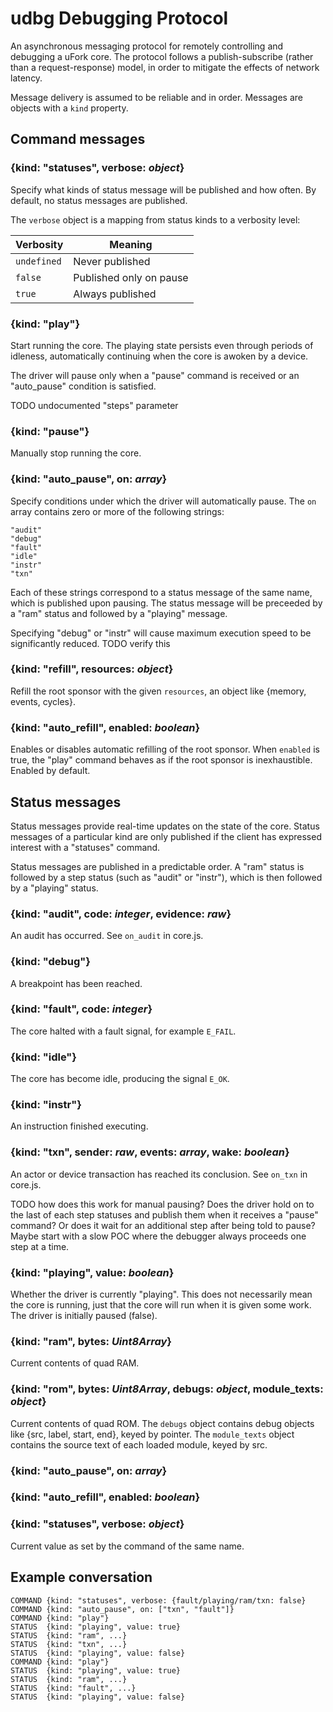 # udbg Debugging Protocol

An asynchronous messaging protocol for remotely controlling and debugging a
uFork core. The protocol follows a publish-subscribe (rather than a
request-response) model, in order to mitigate the effects of network latency.

Message delivery is assumed to be reliable and in order.
Messages are objects with a `kind` property.

## Command messages

### {kind: "statuses", verbose: _object_}

Specify what kinds of status message will be published and how often. By
default, no status messages are published.

The `verbose` object is a mapping from status kinds to a verbosity level:

Verbosity   | Meaning
------------|---------------------------
`undefined` | Never published
`false`     | Published only on pause
`true`      | Always published

### {kind: "play"}

Start running the core. The playing state persists even through periods of
idleness, automatically continuing when the core is awoken by a device.

The driver will pause only when a "pause" command is received or an "auto_pause"
condition is satisfied.

TODO undocumented "steps" parameter

### {kind: "pause"}

Manually stop running the core.

### {kind: "auto_pause", on: _array_}

Specify conditions under which the driver will automatically pause.
The `on` array contains zero or more of the following strings:

    "audit"
    "debug"
    "fault"
    "idle"
    "instr"
    "txn"

Each of these strings correspond to a status message of the same name, which is
published upon pausing. The status message will be preceeded by a "ram" status
and followed by a "playing" message.

Specifying "debug" or "instr" will cause maximum execution speed to be
significantly reduced. TODO verify this

### {kind: "refill", resources: _object_}

Refill the root sponsor with the given `resources`, an object like
{memory, events, cycles}.

### {kind: "auto_refill", enabled: _boolean_}

Enables or disables automatic refilling of the root sponsor.
When `enabled` is true, the "play" command behaves as if the root
sponsor is inexhaustible. Enabled by default.

## Status messages

Status messages provide real-time updates on the state of the core. Status
messages of a particular kind are only published if the client has expressed
interest with a "statuses" command.

Status messages are published in a predictable order. A "ram" status is
followed by a step status (such as "audit" or "instr"), which is then
followed by a "playing" status.

### {kind: "audit", code: _integer_, evidence: _raw_}

An audit has occurred. See `on_audit` in core.js.

### {kind: "debug"}

A breakpoint has been reached.

### {kind: "fault", code: _integer_}

The core halted with a fault signal, for example `E_FAIL`.

### {kind: "idle"}

The core has become idle, producing the signal `E_OK`.

### {kind: "instr"}

An instruction finished executing.

### {kind: "txn", sender: _raw_, events: _array_, wake: _boolean_}

An actor or device transaction has reached its conclusion.
See `on_txn` in core.js.

TODO how does this work for manual pausing? Does the driver hold on to the last
of each step statuses and publish them when it receives a "pause" command? Or
does it wait for an additional step after being told to pause? Maybe start with
a slow POC where the debugger always proceeds one step at a time.

### {kind: "playing", value: _boolean_}

Whether the driver is currently "playing". This does not necessarily
mean the core is running, just that the core will run when it is given
some work. The driver is initially paused (false).

### {kind: "ram", bytes: _Uint8Array_}

Current contents of quad RAM.

### {kind: "rom", bytes: _Uint8Array_, debugs: _object_, module_texts: _object_}

Current contents of quad ROM. The `debugs` object contains debug objects
like {src, label, start, end}, keyed by pointer. The `module_texts`
object contains the source text of each loaded module, keyed by src.

### {kind: "auto_pause", on: _array_}
### {kind: "auto_refill", enabled: _boolean_}
### {kind: "statuses", verbose: _object_}

Current value as set by the command of the same name.

## Example conversation

    COMMAND {kind: "statuses", verbose: {fault/playing/ram/txn: false}
    COMMAND {kind: "auto_pause", on: ["txn", "fault"]}
    COMMAND {kind: "play"}
    STATUS  {kind: "playing", value: true}
    STATUS  {kind: "ram", ...}
    STATUS  {kind: "txn", ...}
    STATUS  {kind: "playing", value: false}
    COMMAND {kind: "play"}
    STATUS  {kind: "playing", value: true}
    STATUS  {kind: "ram", ...}
    STATUS  {kind: "fault", ...}
    STATUS  {kind: "playing", value: false}
